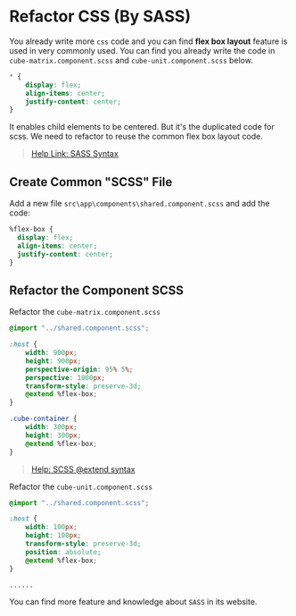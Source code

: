 # Refactor CSS (By SASS)

You already write more `css` code and you can find __flex box layout__ feature is used in very commonly used. You can find you already write the code in `cube-matrix.component.scss` and `cube-unit.component.scss` below.

``` css
* {
    display: flex;
    align-items: center;
    justify-content: center;
}
```

It enables child elements to be centered. But it's the duplicated code for scss. We need to refactor to reuse the common flex box layout code.

> [Help Link: SASS Syntax](https://sass-lang.com/documentation/syntax)

## Create Common "SCSS" File

Add a new file `src\app\components\shared.component.scss` and add the code:

``` css
%flex-box {
  display: flex;
  align-items: center;
  justify-content: center;
}
```

## Refactor the Component SCSS

Refactor the `cube-matrix.component.scss`

``` css
@import "../shared.component.scss";

:host {
    width: 900px;
    height: 900px;
    perspective-origin: 95% 5%;
    perspective: 1000px;
    transform-style: preserve-3d;
    @extend %flex-box;
}

.cube-container {
    width: 300px;
    height: 300px;
    @extend %flex-box;
}
```

> [Help: SCSS @extend syntax](https://sass-lang.com/documentation/at-rules/extend)

Refactor the `cube-unit.component.scss`

``` css
@import "../shared.component.scss";

:host {
    width: 100px;
    height: 100px;
    transform-style: preserve-3d;
    position: absolute;
    @extend %flex-box;
}

......
```

You can find more feature and knowledge about `SASS` in its website.
